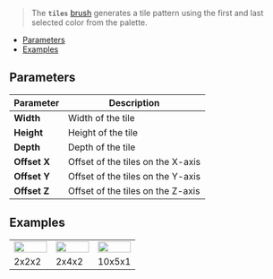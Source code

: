 > The **`tiles`** [brush](Brush-Shaders) generates a tile pattern using the first and last selected color from the palette.

<!-- TOC -->
- [Parameters](#parameters)
- [Examples](#examples)

## Parameters

Parameter | Description
--------- | -----------
**Width** | Width of the tile
**Height** | Height of the tile
**Depth** | Depth of the tile
**Offset X** | Offset of the tiles on the X-axis
**Offset Y** | Offset of the tiles on the Y-axis
**Offset Z** | Offset of the tiles on the Z-axis

## Examples

<!-- SAMPLE tiles examples 3 -->
<table>
	<tr>
		<td width="33.33%"><img width="100%" src="https://s3.amazonaws.com/misc.lachlanmcdonald.com/magicavoxel-shaders/0.11.0/tiles_2_2_2.png" alt=""></td>
		<td width="33.33%"><img width="100%" src="https://s3.amazonaws.com/misc.lachlanmcdonald.com/magicavoxel-shaders/0.11.0/tiles_2_4_2.png" alt=""></td>
		<td width="33.33%"><img width="100%" src="https://s3.amazonaws.com/misc.lachlanmcdonald.com/magicavoxel-shaders/0.11.0/tiles_10_5_1.png" alt=""></td>
	</tr>
	<tr>
		<td valign="top">2x2x2</td>
		<td valign="top">2x4x2</td>
		<td valign="top">10x5x1</td>
	</tr>
</table>
<!-- END -->
